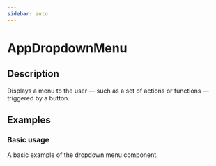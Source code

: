 ```yaml
---
sidebar: auto
---
```


# AppDropdownMenu <Badge type="warning" text="Incomplete" />

## Description

Displays a menu to the user — such as a set of actions or functions — triggered by a button.

## Examples

### Basic usage
A basic example of the dropdown menu component.

<ComponentPreview name="app-dropdown-menu/simple" />

<!-- @include: ./app-dropdown-menu-meta.md -->